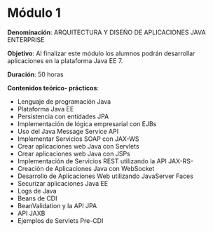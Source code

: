 # Módulo 1

**Denominación**: ARQUITECTURA Y DISEÑO DE APLICACIONES JAVA ENTERPRISE

**Objetivo**: Al finalizar este módulo los alumnos podrán desarrollar aplicaciones en la plataforma Java EE 7.

**Duración**: 50 horas

**Contenidos teórico- prácticos**:

* Lenguaje de programación Java
* Plataforma Java EE
* Persistencia con entidades JPA
* Implementación de lógica empresarial con EJBs
* Uso del Java Message Service API
* Implementar Servicios SOAP con JAX-WS
* Crear aplicaciones web Java con Servlets
* Crear aplicaciones web Java con JSPs
* Implementación de Servicios REST utilizando la API JAX-RS-
* Creación de Aplicaciones Java con WebSocket
* Desarrollo de Aplicaciones Web utilizando JavaServer Faces
* Securizar aplicaciones Java EE
* Logs de Java
* Beans de CDI
* BeanValidation y la API JPA
* API JAXB
* Ejemplos de Servlets Pre-CDI

